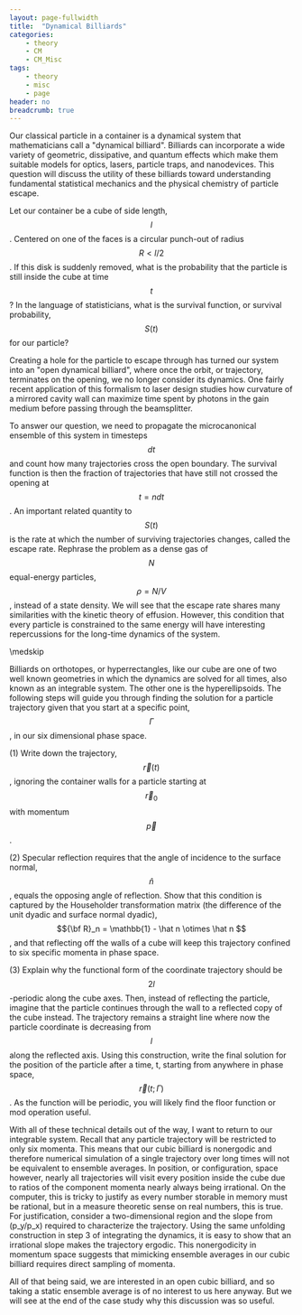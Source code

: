 ```yaml
---
layout: page-fullwidth
title:  "Dynamical Billiards"
categories:
    - theory
    - CM
    - CM_Misc
tags:
    - theory
    - misc
    - page
header: no
breadcrumb: true
---
```


Our classical particle in a container is a dynamical system that mathematicians call a "dynamical billiard". Billiards can incorporate a wide variety of geometric, dissipative, and quantum effects which make them suitable models for optics, lasers, particle traps, and nanodevices. This question will discuss the utility of these billiards toward understanding fundamental statistical mechanics and the physical chemistry of particle escape.

Let our container be a cube of side length, $$l$$. Centered on one of the faces is a circular punch-out of radius $$R < l/2$$. If this disk is suddenly removed, what is the probability that the particle is still inside the cube at time $$t$$? In the language of statisticians, what is the survival function, or survival probability, $$S(t)$$ for our particle?

Creating a hole for the particle to escape through has turned our system into an "open dynamical billiard", where once the orbit, or trajectory, terminates on the opening, we no longer consider its dynamics. One fairly recent application of this formalism to laser design studies how curvature of a mirrored cavity wall can maximize time spent by photons in the gain medium before passing through the beamsplitter.

To answer our question, we need to propagate the microcanonical ensemble of this system in timesteps $$dt$$ and count how many trajectories cross the open boundary. The survival function is then the fraction of trajectories that have still not crossed the opening at $$t = ndt$$. An important related quantity to $$S(t)$$ is the rate at which the number of surviving trajectories changes, called the escape rate. Rephrase the problem as a dense gas of $$N$$ equal-energy particles, $$\rho = N/V$$, instead of a state density. We will see that the escape rate shares many similarities with the kinetic theory of effusion. However, this condition that every particle is constrained to the same energy will have interesting repercussions for the long-time dynamics of the system. 

\medskip

Billiards on orthotopes, or hyperrectangles, like our cube are one of two  well known geometries in which the dynamics are solved for all times, also known as an integrable system. The other one is the hyperellipsoids. The following steps will guide you through finding the solution for a particle trajectory given that you start at a specific point, $$\Gamma$$, in our six dimensional phase space.

(1) Write down the trajectory, $$\vec r(t)$$, ignoring the container walls for a particle starting at $$\vec r_0$$ with momentum $$\vec p$$.

(2) Specular reflection requires that the angle of incidence to the surface normal, $$\hat n$$, equals the opposing angle of reflection. Show that this condition is captured by the Householder transformation matrix (the difference of the unit dyadic and surface normal dyadic), $${\bf R}_n = \mathbb{1} - \hat n \otimes \hat n $$, and that reflecting off the walls of a cube will keep this trajectory confined to six specific momenta in phase space.

(3) Explain why the functional form of the coordinate trajectory should be $$2l$$-periodic along the cube axes. Then, instead of reflecting the particle, imagine that the particle continues through the wall to a reflected copy of the cube instead. The trajectory remains a straight line where now the particle coordinate is decreasing from $$l$$ along the reflected axis. Using this construction, write the final solution for the position of the particle after a time, t, starting from anywhere in phase space, $$\vec r(t; \Gamma)$$. As the function will be periodic, you will likely find the floor function or mod operation useful.

With all of these technical details out of the way, I want to return to our integrable system. Recall that any particle trajectory will be restricted to only six momenta. This means that our cubic billiard is nonergodic and therefore numerical simulation of a single trajectory over long times will not be equivalent to ensemble averages. In position, or configuration, space however, nearly all trajectories will visit every position inside the cube due to ratios of the component momenta nearly always being irrational. On the computer, this is tricky to justify as every number storable in memory must be rational, but in a measure theoretic sense on real numbers, this is true. For justification, consider a two-dimensional region and the slope from \(p_y/p_x\) required to characterize the trajectory. Using the same unfolding construction in step 3 of integrating the dynamics, it is easy to show that an irrational slope makes the trajectory ergodic. This nonergodicity in momentum space suggests that mimicking ensemble averages in our cubic billiard requires direct sampling of momenta. 

All of that being said, we are interested in an open cubic billiard, and so taking a static ensemble average is of no interest to us here anyway. But we will see at the end of the case study why this discussion was so useful.